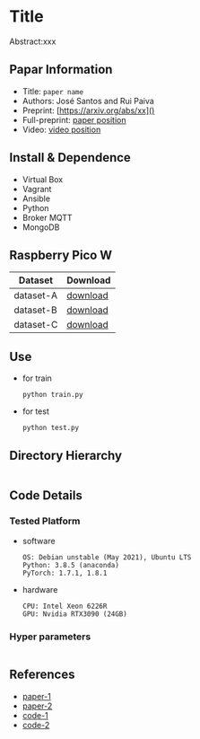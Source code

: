Title
===
Abstract:xxx
## Papar Information
- Title:  `paper name`
- Authors:  José Santos and Rui Paiva
- Preprint: [https://arxiv.org/abs/xx]()
- Full-preprint: [paper position]()
- Video: [video position]()

## Install & Dependence
- Virtual Box
- Vagrant
- Ansible
- Python
- Broker MQTT
- MongoDB

## Raspberry Pico W
| Dataset | Download |
| ---     | ---   |
| dataset-A | [download]() |
| dataset-B | [download]() |
| dataset-C | [download]() |

## Use
- for train
  ```
  python train.py
  ```
- for test
  ```
  python test.py
  ```

## Directory Hierarchy
```
```
## Code Details
### Tested Platform
- software
  ```
  OS: Debian unstable (May 2021), Ubuntu LTS
  Python: 3.8.5 (anaconda)
  PyTorch: 1.7.1, 1.8.1
  ```
- hardware
  ```
  CPU: Intel Xeon 6226R
  GPU: Nvidia RTX3090 (24GB)
  ```
### Hyper parameters
```
```
## References
- [paper-1]()
- [paper-2]()
- [code-1](https://github.com)
- [code-2](https://github.com)
  


